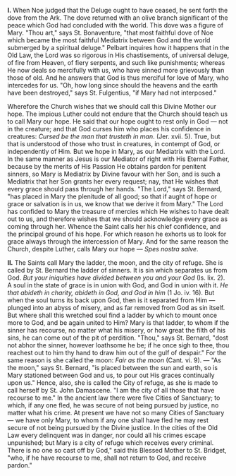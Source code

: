
**I\.** When Noe judged that the Deluge ought to have ceased, he sent forth the dove from the Ark. The dove returned with an olive branch significant of the peace which God had concluded with the world. This dove was a figure of Mary. \"Thou art,\" says St. Bonaventure, \"that most faithful dove of Noe which became the most faithful Mediatrix between God and the world submerged by a spiritual deluge.\" Pelbart inquires how it happens that in the Old Law, the Lord was so rigorous in His chastisements, of universal deluge, of fire from Heaven, of fiery serpents, and such like punishments; whereas He now deals so mercifully with us, who have sinned more grievously than those of old. And he answers that God is thus merciful for love of Mary, who intercedes for us. \"Oh, how long since should the heavens and the earth have been destroyed,\" says St. Fulgentius, \"if Mary had not interposed.\"

Wherefore the Church wishes that we should call this Divine Mother our hope. The impious Luther could not endure that the Church should teach us to call Mary our hope. He said that our hope ought to rest only in God — not in the creature; and that God curses him who places his confidence in creatures: *Cursed be the man that trusteth in man*. (Jer. xvii. 5). True, but that is understood of those who trust in creatures, in contempt of God, or independently of Him. But we hope in Mary, as our Mediatrix with the Lord. In the same manner as Jesus is our Mediator of right with His Eternal Father, because by the merits of His Passion He obtains pardon for penitent sinners, so Mary is Mediatrix by Divine favour with her Son, and is such a Mediatrix that her Son grants her every request; nay, that He wishes that every grace should pass through her hands. \"The Lord,\" says St. Bernard, \"has placed in Mary the plenitude of all good; so that if aught of hope or grace or salvation is in us, we know that we derive it from Mary.\" The Lord has confided to Mary the treasure of mercies which He wishes to have dealt out to us, and therefore wishes that we should acknowledge every grace as coming through her. Whence the Saint calls her his chief confidence, and the principal ground of his hope. For which reason he exhorts us to look for grace always through the intercession of Mary. And for the same reason the Church, despite Luther, calls Mary our hope — *Spes nostra salve*.

**II\.** The Saints call Mary the ladder, the moon, and the city of refuge. She is called by St. Bernard the ladder of sinners. It is sin which separates us from God. *But your iniquities have divided between you and your God* (Is. lix. 2). A soul in the state of grace is in union with God, and God in union with it. *He that abideth in charity, abideth in God, and God in him* (1 Jo. iv. 16). But when the soul turns its back upon God, then is it separated from Him — plunged into an abyss of misery, and as far removed from God as sin itself. But where shall this wretched soul find a ladder by which to mount once more to God, and be again united to Him? Mary is that ladder, to whom if the sinner has recourse, no matter what his misery, or how great the filth of his sins, he can come out of the pit of perdition. \"Thou,\" says St. Bernard, \"dost not abhor the sinner, however loathsome he be; if he once sigh to thee, thou reachest out to him thy hand to draw him out of the gulf of despair.\" For the same reason is she called the moon: *Fair as the moon* (Cant. vi. 9). — \"As the moon,\" says St. Bernard, \"is placed between the sun and earth, so is Mary stationed between God and us, to pour out His graces continually upon us.\" Hence, also, she is called the City of refuge, as she is made to call herself by St. John Damascene. \"I am the city of all those that have recourse to me.\" In the ancient law there were five Cities of Sanctuary; to which, if any one fled, he was secure of not being pursued by justice, no matter what his crime. At present we have not so many Cities of Sanctuary — we have only Mary, to whom if any one shall have fled he may rest secure of not being pursued by the Divine justice. In the cities of the Old Law every delinquent was in danger, nor could all his crimes escape unpunished; but Mary is a city of refuge which receives every criminal. There is no one so cast off by God,\" said this Blessed Mother to St. Bridget, \"who, if he have recourse to me, shall not return to God, and receive pardon.\"

